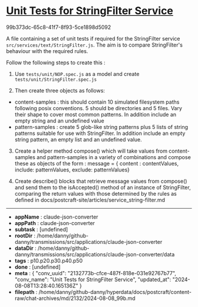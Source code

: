 # [Unit Tests for StringFilter Service](https://claude.ai/chat/2132773b-cfce-487f-818e-031e92767b77)

99b373dc-65c8-41f7-8f93-5ce1898d5092

A file containing a set of unit tests if required for the StringFilter service `src/services/text/StringFilter.js`. The aim is to compare StringFilter's behaviour with the required rules.

Follow the following steps to create this :

1. Use `tests/unit/NOP.spec.js` as a model and create `tests/unit/StringFilter.spec.js`

2. Then create three objects as follows:
  * content-samples : this should contain 10 simulated filesystem paths following posix conventions. 5 should be directories and 5 files. Vary their shape to cover most common patterns. In addition include an empty string and an undefined value
  * pattern-samples : create 5 glob-like string patterns plus 5 lists of string patterns suitable for use with StringFilter. In addition include an empty string pattern, an empty list and an undefined value.


3. Create a helper method compose() which will take values from content-samples and pattern-samples in a variety of combinations and compose these as objects of the form :
message = { content : contentValues, include: patternValues, exclude: patternValues}

4. Create describe() blocks that retrieve message values from compose() and send them to the isAccepted() method of an instance of StringFilter, comparing the return values with those determined by the rules as defined in docs/postcraft-site/articles/service_string-filter.md

---

* **appName** : claude-json-converter
* **appPath** : claude-json-converter
* **subtask** : [undefined]
* **rootDir** : /home/danny/github-danny/transmissions/src/applications/claude-json-converter
* **dataDir** : /home/danny/github-danny/transmissions/src/applications/claude-json-converter/data
* **tags** : p10.p20.p30.p40.p50
* **done** : [undefined]
* **meta** : {
  "conv_uuid": "2132773b-cfce-487f-818e-031e92767b77",
  "conv_name": "Unit Tests for StringFilter Service",
  "updated_at": "2024-08-08T13:28:40.165136Z"
}
* **filepath** : /home/danny/github-danny/hyperdata/docs/postcraft/content-raw/chat-archives/md/2132/2024-08-08_99b.md